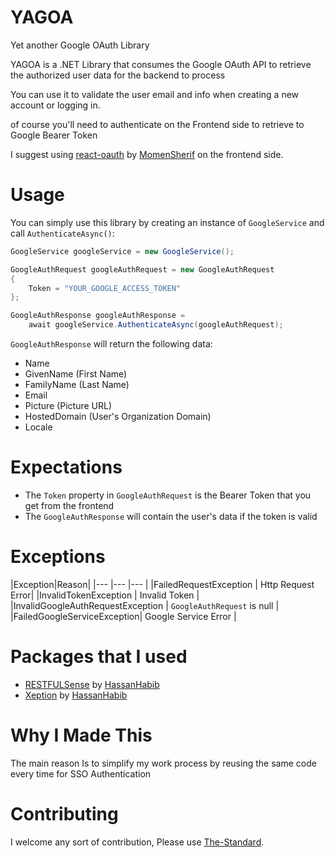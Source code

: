 
# YAGOA

Yet another Google OAuth Library

YAGOA is a .NET Library that consumes the Google OAuth API to retrieve the authorized user data for the backend to process

You can use it to validate the user email and info when creating a new account or logging in.

of course you'll need to authenticate on the Frontend side to retrieve to Google Bearer Token

I suggest using [react-oauth](https://github.com/MomenSherif/react-oauth) by [MomenSherif](https://github.com/MomenSherif) on the frontend side.

# Usage
You can simply use this library by creating an instance of `GoogleService`
and call `AuthenticateAsync()`:

```csharp
GoogleService googleService = new GoogleService();

GoogleAuthRequest googleAuthRequest = new GoogleAuthRequest
{
    Token = "YOUR_GOOGLE_ACCESS_TOKEN"
};

GoogleAuthResponse googleAuthResponse =
    await googleService.AuthenticateAsync(googleAuthRequest);
```

`GoogleAuthResponse` will return the following data:
- Name
- GivenName (First Name)
- FamilyName (Last Name)
- Email
- Picture (Picture URL)
- HostedDomain (User's Organization Domain)
- Locale

# Expectations
- The `Token` property in `GoogleAuthRequest` is the Bearer Token that you get from the frontend
- The `GoogleAuthResponse` will contain the user's data if the token is valid

# Exceptions
|Exception|Reason|
|--- |--- |--- |
|FailedRequestException | Http Request Error|
|InvalidTokenException | Invalid Token |
|InvalidGoogleAuthRequestException | `GoogleAuthRequest` is null |
|FailedGoogleServiceException| Google Service Error |

# Packages that I used
- [RESTFULSense](https://github.com/hassanhabib/RESTFulSense) by [HassanHabib](https://github.com/hassanhabib)
- [Xeption](https://github.com/hassanhabib/Xeption) by [HassanHabib](https://github.com/hassanhabib)

# Why I Made This
The main reason Is to simplify my work process by reusing the same code every time for SSO Authentication

# Contributing
I welcome any sort of contribution, Please use [The-Standard](https://github.com/hassanhabib/The-Standard).

